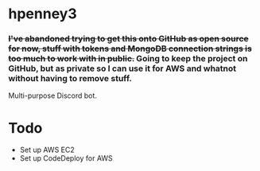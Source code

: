# hpenney3
### ~~I've abandoned trying to get this onto GitHub as open source for now, stuff with tokens and MongoDB connection strings is too much to work with in public.~~ Going to keep the project on GitHub, but as private so I can use it for AWS and whatnot without having to remove stuff.
 Multi-purpose Discord bot.

# Todo
 - Set up AWS EC2
 - Set up CodeDeploy for AWS
